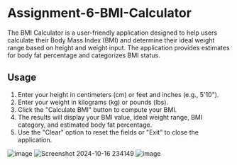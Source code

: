 # Assignment-6-BMI-Calculator
The BMI Calculator is a user-friendly application designed to help users calculate their Body Mass Index (BMI) and determine their ideal weight range based on height and weight input. 
The application provides estimates for body fat percentage and categorizes BMI status.

## Usage

1. Enter your height in centimeters (cm) or feet and inches (e.g., 5'10").
2. Enter your weight in kilograms (kg) or pounds (lbs).
3. Click the "Calculate BMI" button to compute your BMI.
4. The results will display your BMI value, ideal weight range, BMI category, and estimated body fat percentage.
5. Use the "Clear" option to reset the fields or "Exit" to close the application.

![image](https://github.com/user-attachments/assets/dfb125ac-df1d-4792-abea-052d31933b8d)
![Screenshot 2024-10-16 234149](https://github.com/user-attachments/assets/ab853f07-2d09-4a4b-a378-1e2c37c0995f)
![image](https://github.com/user-attachments/assets/a3801b8d-4fec-4f88-b010-df014ca1484f)

